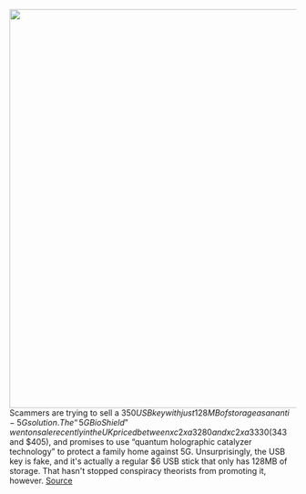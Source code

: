 <img src='https://cdn.vox-cdn.com/thumbor/Zkbz6fYTXiIh72WEoTmtZAKFttw=/0x0:1320x880/1200x800/filters:focal(555x335:765x545)/cdn.vox-cdn.com/uploads/chorus_image/image/66858390/5gbioshield.0.jpg' width='700px' /><br/>
Scammers are trying to sell a $350 USB key with just 128MB of storage as an anti-5G solution. The “5GBioShield” went on sale recently in the UK priced between xc2xa3280 and xc2xa3330 ($343 and $405), and promises to use “quantum holographic catalyzer technology” to protect a family home against 5G. Unsurprisingly, the USB key is fake, and it's actually a regular $6 USB stick that only has 128MB of storage. That hasn't stopped conspiracy theorists from promoting it, however.
<a href='https://www.theverge.com/2020/5/28/21272952/5gbioshield-5g-usb-stick-fake-scam-dont-buy-it'> Source <a/>